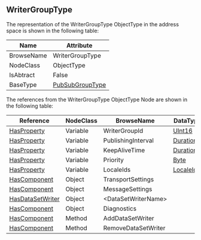 <!-- objecttype -->
## WriterGroupType
The representation of the WriterGroupType ObjectType in the address space is shown in the following table:  

|Name|Attribute|
|---|---|
|BrowseName|WriterGroupType|
|NodeClass|ObjectType|
|IsAbtract|False|
|BaseType|[PubSubGroupType](../../../Part14/ObjectTypes/PubSubGroupType/readme.md)|

The references from the WriterGroupType ObjectType Node are shown in the following table:  

|Reference|NodeClass|BrowseName|DataType|TypeDefinition|ModellingRule|
|---|---|---|---|---|---|
|[HasProperty](../../../Part3/ReferenceTypes/HasProperty/readme.md)|Variable|WriterGroupId|[UInt16](../../../Part3/DataTypes/UInt16/readme.md)|[PropertyType](../../Part5/VariableTypes/PropertyType/readme.md)|[Mandatory](../../Objects/Mandatory/readme.md)|
|[HasProperty](../../../Part3/ReferenceTypes/HasProperty/readme.md)|Variable|PublishingInterval|[Duration](../../../Part3/DataTypes/Duration/readme.md)|[PropertyType](../../Part5/VariableTypes/PropertyType/readme.md)|[Mandatory](../../Objects/Mandatory/readme.md)|
|[HasProperty](../../../Part3/ReferenceTypes/HasProperty/readme.md)|Variable|KeepAliveTime|[Duration](../../../Part3/DataTypes/Duration/readme.md)|[PropertyType](../../Part5/VariableTypes/PropertyType/readme.md)|[Mandatory](../../Objects/Mandatory/readme.md)|
|[HasProperty](../../../Part3/ReferenceTypes/HasProperty/readme.md)|Variable|Priority|[Byte](../../../Part3/DataTypes/Byte/readme.md)|[PropertyType](../../Part5/VariableTypes/PropertyType/readme.md)|[Mandatory](../../Objects/Mandatory/readme.md)|
|[HasProperty](../../../Part3/ReferenceTypes/HasProperty/readme.md)|Variable|LocaleIds|[LocaleId](../../../Part3/DataTypes/LocaleId/readme.md)[]|[PropertyType](../../Part5/VariableTypes/PropertyType/readme.md)|[Mandatory](../../Objects/Mandatory/readme.md)|
|[HasComponent](../../../Part3/ReferenceTypes/HasComponent/readme.md)|Object|TransportSettings||[WriterGroupTransportType](../../Part14/ObjectTypes/WriterGroupTransportType/readme.md)|[Optional](../../Objects/Optional/readme.md)|
|[HasComponent](../../../Part3/ReferenceTypes/HasComponent/readme.md)|Object|MessageSettings||[WriterGroupMessageType](../../Part14/ObjectTypes/WriterGroupMessageType/readme.md)|[Optional](../../Objects/Optional/readme.md)|
|[HasDataSetWriter](../../../Part14/ReferenceTypes/HasDataSetWriter/readme.md)|Object|&lt;DataSetWriterName&gt;||[DataSetWriterType](../../Part14/ObjectTypes/DataSetWriterType/readme.md)|[OptionalPlaceholder](../../Objects/OptionalPlaceholder/readme.md)|
|[HasComponent](../../../Part3/ReferenceTypes/HasComponent/readme.md)|Object|Diagnostics||[PubSubDiagnosticsWriterGroupType](../../Part14/ObjectTypes/PubSubDiagnosticsWriterGroupType/readme.md)|[Optional](../../Objects/Optional/readme.md)|
|[HasComponent](../../../Part3/ReferenceTypes/HasComponent/readme.md)|Method|AddDataSetWriter|||[Optional](../../Objects/Optional/readme.md)|
|[HasComponent](../../../Part3/ReferenceTypes/HasComponent/readme.md)|Method|RemoveDataSetWriter|||[Optional](../../Objects/Optional/readme.md)|

